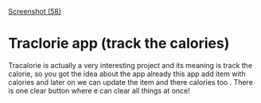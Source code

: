 [Screenshot (58)](https://user-images.githubusercontent.com/49793696/133199522-cbc798f4-e6fa-4508-817a-8018bee6dc0f.png)
<br>
# Traclorie app (track the calories)

Tracalorie is actually a very interesting project and its meaning is track the calorie, so you got the idea about the app already this app add item with calories and later on we can update the item and there calories too . There is one clear button where e can clear all things at once!




